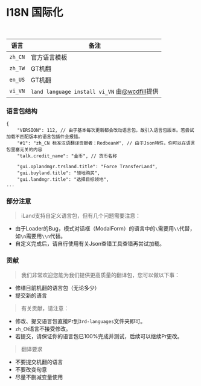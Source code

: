 # I18N 国际化
<br>

语言 | 备注
-|-
`zh_CN` | 官方语言模板
`zh_TW` | GT机翻
`en_US` | GT机翻
`vi_VN` | `land language install vi_VN` 由[@wcdfill](https://www.minebbs.com/members/wcdfill.22809/)提供

### 语言包结构
```
{
    "VERSION": 112, // 由于基本每次更新都会改动语言包，故引入语言包版本。若尝试加载不匹配版本的语言包插件会报错。
    "#1": "zh_CN 标准汉语翻译贡献者：RedbeanW", // 由于Json特性，你可以在语言包里塞无关的内容
    "talk.credit_name": "金币", // 货币名称
    
    "gui.oplandmgr.trsland.title": "Force TransferLand",
    "gui.buyland.title": "领地购买",
    "gui.landmgr.title": "选择目标领地",
...
```

### 部分注意
> iLand支持自定义语言包，但有几个问题需要注意：
 - 由于Loader的Bug，模式对话框（ModalForm）的语言中的`\`需要用`\\`代替，如`\n`需要用`\\n`代替。
 - 自定义完成后，请自行使用有关Json查错工具查错再尝试加载。

### 贡献
> 我们非常欢迎您能为我们提供更高质量的翻译包，您可以做以下事：
 - 修缮目前机翻的语言包（无论多少）
 - 提交新的语言

> 有关贡献，请注意：
 - 修改、提交语言包直接Pr到`3rd-languages`文件夹即可。
 - `zh_CN`语言不接受修改。
 - 若提交，请保证你的语言包已100%完成并测试，后续可以继续Pr更改。

> 翻译要求
 - 不要提交机翻的语言
 - 不要改变句意
 - 尽量不删减变量使用